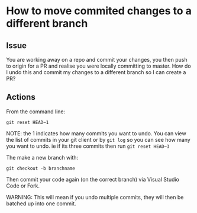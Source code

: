 # How to move commited changes to a different branch

## Issue

You are working away on a repo and commit your changes, you then push to origin for a PR and realise you were locally committing to master. How do I undo this and commit my changes to a different branch so I can create a PR?

## Actions

From the command line:

```text
git reset HEAD~1
```

NOTE: the 1 indicates how many commits you want to undo. You can view the list of commits in your git client or by `git log` so you can see how many you want to undo. ie if its three commits then run `git reset HEAD~3`

The make a new branch with:

```text
git checkout -b branchname
```

Then commit your code again \(on the correct branch\) via Visual Studio Code or Fork.

WARNING: This will mean if you undo multiple commits, they will then be batched up into one commit.


